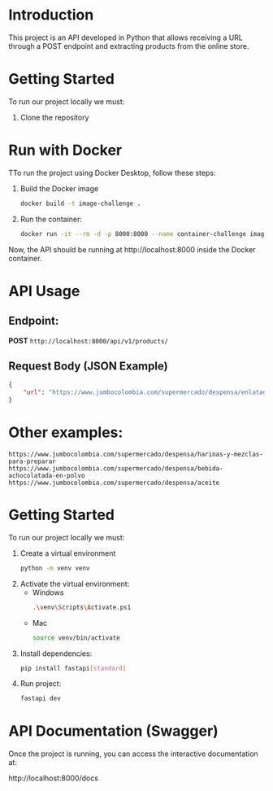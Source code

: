 # Introduction 
This project is an API developed in Python that allows receiving a URL through a POST endpoint and extracting products from the online store.

# Getting Started
To run our project locally we must:
1.  Clone the repository


# Run with Docker
TTo run the project using Docker Desktop, follow these steps:
1.  Build the Docker image
    ```sh 
    docker build -t image-challenge . 
2.  Run the container:
    ```sh 
    docker run -it --rm -d -p 8000:8000 --name container-challenge image-challenge:latest
Now, the API should be running at http://localhost:8000 inside the Docker container.

# API Usage

## Endpoint:
**POST** `http://localhost:8000/api/v1/products/`

## Request Body (JSON Example)

```json
{
    "url": "https://www.jumbocolombia.com/supermercado/despensa/enlatados-y-conservas"
}
```


# Other examples:
   `https://www.jumbocolombia.com/supermercado/despensa/harinas-y-mezclas-para-preparar`
   `https://www.jumbocolombia.com/supermercado/despensa/bebida-achocolatada-en-polvo`
   `https://www.jumbocolombia.com/supermercado/despensa/aceite`

# Getting Started
To run our project locally we must:
1.  Create a virtual environment
    ```sh
    python -m venv venv
2.  Activate the virtual environment:
    - Windows
        ```sh
        .\venv\Scripts\Activate.ps1
    
    - Mac
        ```sh
        source venv/bin/activate    

3.  Install dependencies:
    ```sh
    pip install fastapi[standard]
4.  Run project:
    ```sh
    fastapi dev
# API Documentation (Swagger)
Once the project is running, you can access the interactive documentation at:

http://localhost:8000/docs





